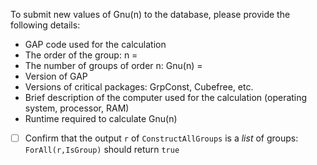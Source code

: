 To submit new values of Gnu(n) to the database, please provide the following details:
- GAP code used for the calculation
- The order of the group: n = 
- The number of groups of order n: Gnu(n) =  
- Version of GAP
- Versions of critical packages: GrpConst, Cubefree, etc.
- Brief description of the computer used for the calculation (operating system, processor, RAM)
- Runtime required to calculate Gnu(n)
- [ ] Confirm that the output `r` of `ConstructAllGroups` is a *list* of groups: 
      `ForAll(r,IsGroup)` should return `true`
